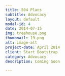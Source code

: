 ```yaml
---
title: 504 Plans
subtitle: Advocacy
layout: default
modal-id: 4
date: 2014-07-15
img: treehouse.png
thumbnail: 19.png
alt: image-alt
project-date: April 2014
client: Start Bootstrap
category: Advocacy
description: Coming Soon

---
```

